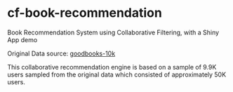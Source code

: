 # cf-book-recommendation
Book Recommendation System using Collaborative Filtering, with a Shiny App demo

Original Data source: [goodbooks-10k](https://github.com/zygmuntz/goodbooks-10k)

This collaborative recommendation engine is based on a sample of 9.9K users sampled from the original data which consisted of approximately 50K users.
